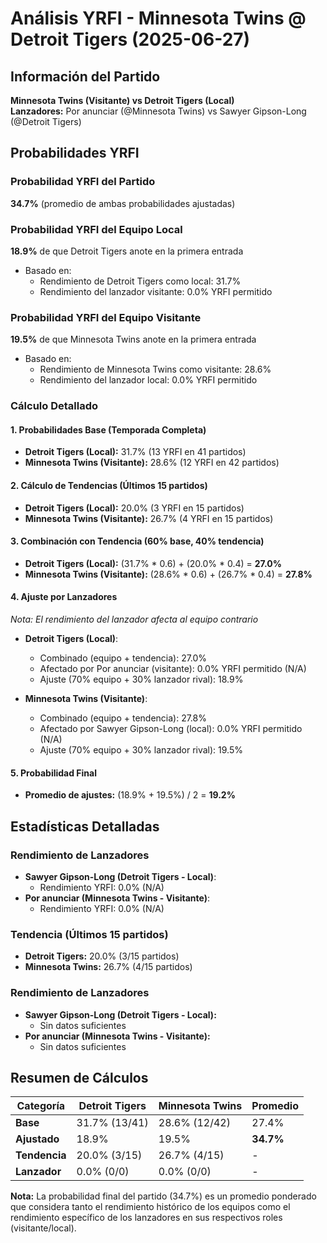 # Análisis YRFI - Minnesota Twins @ Detroit Tigers (2025-06-27)

## Información del Partido
**Minnesota Twins (Visitante) vs Detroit Tigers (Local)**  
**Lanzadores:** Por anunciar (@Minnesota Twins) vs Sawyer Gipson-Long (@Detroit Tigers)

## Probabilidades YRFI

### Probabilidad YRFI del Partido
**34.7%** (promedio de ambas probabilidades ajustadas)

### Probabilidad YRFI del Equipo Local
**18.9%** de que Detroit Tigers anote en la primera entrada
- Basado en:
  - Rendimiento de Detroit Tigers como local: 31.7%
  - Rendimiento del lanzador visitante: 0.0% YRFI permitido

### Probabilidad YRFI del Equipo Visitante
**19.5%** de que Minnesota Twins anote en la primera entrada
- Basado en:
  - Rendimiento de Minnesota Twins como visitante: 28.6%
  - Rendimiento del lanzador local: 0.0% YRFI permitido

### Cálculo Detallado

#### 1. Probabilidades Base (Temporada Completa)
- **Detroit Tigers (Local):** 31.7% (13 YRFI en 41 partidos)
- **Minnesota Twins (Visitante):** 28.6% (12 YRFI en 42 partidos)

#### 2. Cálculo de Tendencias (Últimos 15 partidos)
- **Detroit Tigers (Local):** 20.0% (3 YRFI en 15 partidos)
- **Minnesota Twins (Visitante):** 26.7% (4 YRFI en 15 partidos)

#### 3. Combinación con Tendencia (60% base, 40% tendencia)
- **Detroit Tigers (Local):** (31.7% * 0.6) + (20.0% * 0.4) = **27.0%**
- **Minnesota Twins (Visitante):** (28.6% * 0.6) + (26.7% * 0.4) = **27.8%**

#### 4. Ajuste por Lanzadores
*Nota: El rendimiento del lanzador afecta al equipo contrario*

- **Detroit Tigers (Local)**:
  - Combinado (equipo + tendencia): 27.0%
  - Afectado por Por anunciar (visitante): 0.0% YRFI permitido (N/A)
  - Ajuste (70% equipo + 30% lanzador rival): 18.9%

- **Minnesota Twins (Visitante)**:
  - Combinado (equipo + tendencia): 27.8%
  - Afectado por Sawyer Gipson-Long (local): 0.0% YRFI permitido (N/A)
  - Ajuste (70% equipo + 30% lanzador rival): 19.5%

#### 5. Probabilidad Final
- **Promedio de ajustes:** (18.9% + 19.5%) / 2 = **19.2%**

## Estadísticas Detalladas


### Rendimiento de Lanzadores
- **Sawyer Gipson-Long (Detroit Tigers - Local)**:
  - Rendimiento YRFI: 0.0% (N/A)
- **Por anunciar (Minnesota Twins - Visitante)**:
  - Rendimiento YRFI: 0.0% (N/A)
### Tendencia (Últimos 15 partidos)
- **Detroit Tigers:** 20.0% (3/15 partidos)
- **Minnesota Twins:** 26.7% (4/15 partidos)

### Rendimiento de Lanzadores
- **Sawyer Gipson-Long (Detroit Tigers - Local):**
  - Sin datos suficientes
- **Por anunciar (Minnesota Twins - Visitante):**
  - Sin datos suficientes

## Resumen de Cálculos
| Categoría | Detroit Tigers       | Minnesota Twins      | Promedio |
|-----------|----------------------|----------------------|----------|
| **Base** | 31.7% (13/41) | 28.6% (12/42) | 27.4% |
| **Ajustado** | 18.9% | 19.5% | **34.7%** |
| **Tendencia** | 20.0% (3/15) | 26.7% (4/15) | - |
| **Lanzador** | 0.0% (0/0) | 0.0% (0/0) | - |

**Nota:** La probabilidad final del partido (34.7%) es un promedio ponderado que considera tanto el rendimiento histórico de los equipos como el rendimiento específico de los lanzadores en sus respectivos roles (visitante/local).